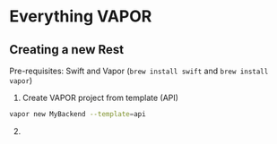 # Everything VAPOR


## Creating a new Rest

Pre-requisites: Swift and Vapor (`brew install swift` and `brew install vapor`)

1) Create VAPOR project from template (API)

``` sh
vapor new MyBackend --template=api
```

2) 